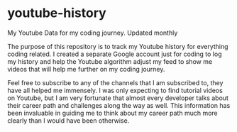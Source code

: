 # youtube-history
My Youtube Data for my coding journey. Updated monthly

The purpose of this repository is to track my Youtube history for everything coding related. I created a separate Google account just for coding to log my history and help the Youtube algorithm adjust my feed to show me videos that will help me further on my coding journey. 

Feel free to subscribe to any of the channels that I am subscribed to, they have all helped me immensely. I was only expecting to find tutorial videos on Youtube, but I am very fortunate that almost every developer talks about their career path and challenges along the way as well. This information has been invaluable in guiding me to think about my career path much more clearly than I would have been otherwise.
